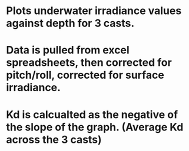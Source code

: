 # Plots underwater irradiance values against depth for 3 casts. 
# Data is pulled from excel spreadsheets, then corrected for pitch/roll, corrected for surface irradiance. 
# Kd is calcualted as the negative of the slope of the graph. (Average Kd across the 3 casts)
